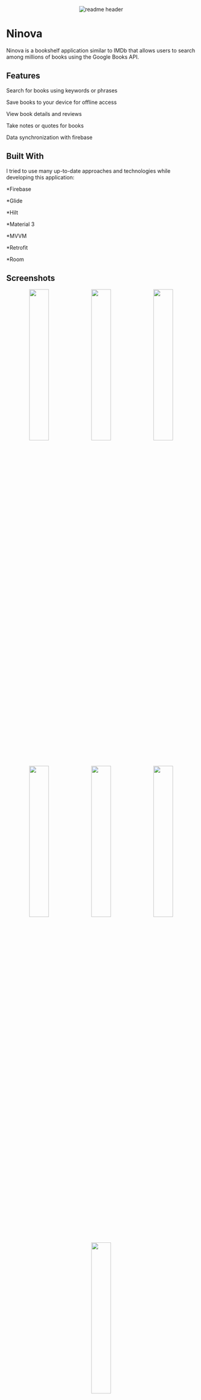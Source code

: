 <p align="center">
  <img src="https://lh3.googleusercontent.com/M9iR9p8ZS_8GS2GMD5QK--_LvCaJ8Oplk0g9XMHN78Uf5eCw0pdAV6KSw0dO5RW9MJk" alt="readme header"/>
</p>

# Ninova
Ninova is a bookshelf application similar to IMDb that allows users to search among millions of books using the Google Books API.

## Features
Search for books using keywords or phrases

Save books to your device for offline access

View book details and reviews

Take notes or quotes for books

Data synchronization with firebase

## Built With

I tried to use many up-to-date approaches and technologies while developing this application:

*Firebase

*Glide

*Hilt

*Material 3

*MVVM

*Retrofit

*Room

## Screenshots

<p align="center" width="100%">
    <img width="32%" src="https://play-lh.googleusercontent.com/wO51yqgtQWsq_b-tjbDVssdZhWsAvtQVM5j7SvhPPazNrr5p_egihsK1e9_1sFXRJQ=w5120-h2880-rw">
    <img width="32%" src="https://play-lh.googleusercontent.com/RycVbpkFUwnnERhMSVI-6aNdE3Q_me7aw23pEcsy4CfrMqZLTTzQNS7D8LxzoYs3aCk=w5120-h2880-rw">
    <img width="32%" src="https://play-lh.googleusercontent.com/hZQSa2mUJfbmQUVcoLB16T-kwG0ZBPt20cmTWe3ycH9Ti-s37t0NVkkHUwNJaa637w=w5120-h2880-rw">
</p>

<p align="center" width="100%">
    <img width="32%" src="https://play-lh.googleusercontent.com/cD_7ngp3NzwhjBJ9nKbiuuR-3X-kBeZjclvR_geqvhuZbTMW4Yy2gQ2ygDFuywZHFipB=w5120-h2880-rw">
    <img width="32%" src="https://play-lh.googleusercontent.com/88vopCKzYBZjT0faLTujxc8VunQpkaaCqV8JOc-r9YfT5HyYhuhCS5xkqRJr6enzoT0=w5120-h2880-rw">
    <img width="32%" src="https://play-lh.googleusercontent.com/gNsfigQmDdh-nDV5_cGYtgZfSyth5gIVKyX1cZHMyrdU-33jpuio4d7iAq1NnKrDrpf6=w5120-h2880-rw">
</p>

<p align="center" width="100%">
    <img width="32%" src="https://play-lh.googleusercontent.com/NfEpG0-Msj0CR-mx2BcxgbBmOM2vmXSuuJV11O3FzqoQaTAIGpzmtVPfC6dbgEdO1ao=w5120-h2880-rw">
</p>
